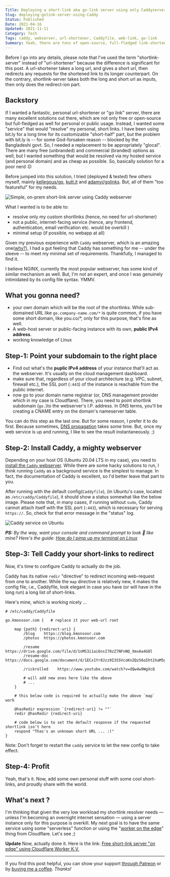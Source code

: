 ```yaml
---
Title: Deploying a short-link aka go-link server using only Caddyserver
Slug: deploying-golink-server-using-Caddy
Status: Published
Date: 2021-04-16
Updated: 2021-11-11
Category: Tech
Tags: caddy, webserver, url-shortener, Caddyfile, web-link, go-link
Summary: Yeah, there are tons of open-source, full-fledged link-shorteners. But, none were exactly what I wanted. Hence, the minimal approach only by utilizing an amazing webserver, `Caddy`. Here we go ...
---
```


Before I go into any details, please note that I've used the term "shortlink-server" instead of "url-shortener" because the difference is significant for this post.
A url-shortener takes a long url, and gives a short url, then redirects any requests for the shortened link to its longer counterpart. On the contrary, shortlink-server takes both the long and short url as inputs, then only does the redirect-ion part.

Backstory
---------

If I wanted a fantastic, personal url-shortener or "go link" server, there are many excellent solutions out there, which are not only free or open-source but full-fledged as well for personal or public usage. Instead, I wanted some "service" that would "resolve" my personal, short links. I have been using bit.ly for a long time for its customizable "short-half" part, but the problem with bit.ly is -- for some God-forsaken reason -- blocked by the Bangladeshi govt. So, I needed a replacement to be appropriately "glocal".
There are many free (unbranded) and commercial (branded) options as well, but I wanted something that would be resolved via my hosted service (and personal domain) and as cheap as possible. So, basically solution for a poor nerd :D

Before jumped into this solution, I tried (deployed & tested) few others myself, mainly [kellegous/go](https://github.com/kellegous/go), [kutt.it](kutt.it) and [adamyi/golinks](https://github.com/adamyi/golinks). But, all of them "too featureful" for my needs.

![Simple, on-prem short-link server using Caddy webserver](https://i.imgur.com/4nZbnUE.png)

What I wanted is to be able to:

* resolve only my custom shortlinks (hence, no need for url-shortener)
* not a public, internet-facing service (hence, any frontend, authentication, email verification etc. would be overkill )
* minimal setup (if possible, no webapp at all)

Given my previous experience with `Caddy` webserver, which is an amazing one([why?](https://caddyserver.com/docs/)), I had a gut feeling that Caddy has something for me -- under the sleeve -- to meet my minimal set of requirements. Thankfully, I managed to find it.

I believe NGINX, currently the most popular webserver, has some kind of similar mechanism as well. But, I'm not an expert, and once I was genuinely intimidated by its config file syntax. YMMV.

What you gonna need?
--------------------

* your own domain which will be the root of the shortlinks. While sub-domained URL like `go.company-name.com/*` is quite common, if you have some short domain, like you.co/*, only for this purpose, that's fine as well.
* A web-host server or public-facing instance with its own, **public IPv4 address**.
* working knowledge of Linux

Step-1: Point your subdomain to the right place
-----------------------------------------------

* Find out what's the **puplic IPv4 address** of your instance that'll act as the webserver. It's usually on the cloud management dashboard.
* make sure that, regardless of your cloud architecture (e.g. VPC, subnet, firewall etc.), the SSL port (`:443`) of the instance is reachable from the public internet.
* now go to your domain name registrar (or, DNS management provider which in my case is Cloudflare). There, you need to point shortlink subdomain (`go.`)to the webserver's I.P. address. In DNS terms, you'll be creating a CNAME entry on the domain's nameserver table.

You can do this step as the last one. But for some reason, I prefer it to do first. Because sometimes, [DNS propagation](https://blog.cloudflare.com/never-deal-with-dns-propagation-again/) takes some time. But, once my web service is up and running, I like to see the result instantaneously. ;)

Step-2: Install Caddy, a mighty webserver
-------------------------------------------

Depending on your host OS (Ubuntu 20.04 LTS in my case), you need to [install the `Caddy` webserver](https://caddyserver.com/docs/install). While there are some hacky solutions to run, I think running `Caddy` as a background service is the simplest to manage.
In fact, the documentation of Caddy is excellent, so I'd better leave that part to you.

After running with the default config(`Caddyfile`), (in Ubuntu's case, located as `/etc/caddy/Caddyfile`), it should show a status somewhat like the below image. Please note that, in many cases, if running without `sudo`, Caddy cannot attach itself with the SSL port (`:443`), which is necessary for serving `https://`.  So, check for that error message in the "status" log.

![Caddy service on Ubuntu](https://i.imgur.com/cfS5nvZ.png?1)

_**PS:** By the way, want your console and command prompt to look 🚀 like mine? Here's the guide: [How do I pimp up my terminal on Linux](https://blog.kmonsoor.com/pimp-up-my-terminal/)_

Step-3: Tell Caddy your short-links to redirect
-----------------------------------------------

Now, it's time to configure Caddy to actually do the job.

Caddy has its native `redir` "directive" to redirect incoming web-request from one to another. While the `map` directive is relatively new, it makes the config file, i.e., Caddyfile, look elegant in case you have (or will have in the long run) a long list of short-links.

Here's mine, which is working nicely ...  

```
# /etc/caddy/Caddyfile

go.kmonsoor.com {   # replace it your web-url root

    map {path} {redirect-uri} {
        /blog    https://blog.kmonsoor.com
        /photos  https://photos.kmonsoor.com

        /resume     https://drive.google.com/file/d/1nMS3i1ai6nsI70zZ7NFnNQ_XmvAa4GOl
        /resume-doc https://docs.google.com/document/d/1ECx1Yr8Jzz9I3S5VcoKnZQz56oIht2XaM5gSNetcWag

        /rickrolled    https://www.youtube.com/watch?v=dQw4w9WgXcQ
        
        # will add new ones here like the above
        # ...
    }

    # this below code is required to actually make the above `map` work

    @hasRedir expression `{redirect-uri} != ""`
    redir @hasRedir {redirect-uri}

    # code below is to set the default response if the requested shortlink isn't here
    respond "Thas's an unknown short URL ... :("  
}
```

Note: Don't forget to restart the `caddy` service to let the new config to take effect.

Step-4: Profit
----------------

Yeah, that's it. Now, add some own personal stuff with some cool short-links, and proudly share with the world.

What's next ?
-------------

I'm thinking that given the very low workload my shortlink resolver needs — unless I'm becoming an overnight internet sensation — using a server instance only for this purpose is overkill. My next goal is to have the same service using some "serverless" function or using the "[worker on the edge](https://developers.cloudflare.com/workers/examples/redirect)" thing from Cloudflare. Let's see ;)

**Update** Now, actually done it. Here is the link: [Free short-link server "on edge" using Cloudflare Worker K.V.](https://blog.kmonsoor.com/golink-server-using-cloudflare-worker-kv/)

---
If you find this post helpful, you can show your support [through Patreon](https://www.patreon.com/kmonsoor) or by [buying me a coffee](https://ko-fi.com/kmonsoor). *Thanks!*